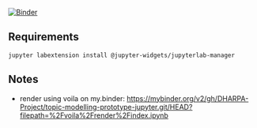 [![Binder](https://mybinder.org/badge_logo.svg)](https://mybinder.org/v2/gh/DHARPA-Project/topic-modelling-prototype-jupyter.git/HEAD)

## Requirements
    
    jupyter labextension install @jupyter-widgets/jupyterlab-manager

## Notes

- render using voila on my.binder: https://mybinder.org/v2/gh/DHARPA-Project/topic-modelling-prototype-jupyter.git/HEAD?filepath=%2Fvoila%2Frender%2Findex.ipynb

